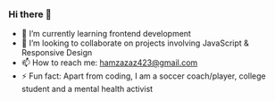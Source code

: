 ### Hi there 👋

- 🌱 I’m currently learning frontend development
- 👯 I’m looking to collaborate on projects involving JavaScript & Responsive Design
- 📫 How to reach me: hamzazaz423@gmail.com
- ⚡ Fun fact: Apart from coding, I am a soccer coach/player, college student and a mental health activist

